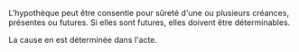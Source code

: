 L'hypothèque peut être consentie pour sûreté d'une ou plusieurs créances, présentes ou futures. Si elles sont futures, elles doivent être déterminables.

La cause en est déterminée dans l'acte.
